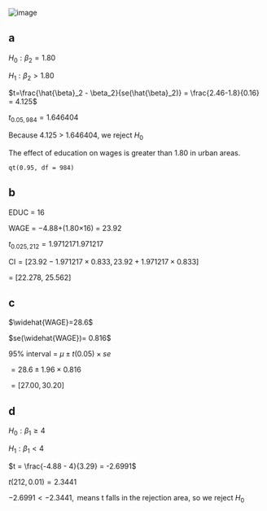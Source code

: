 ![image](https://github.com/user-attachments/assets/e3049563-713e-4255-bb56-4196bddaa0e8)

## a 

$H_0: \beta_2 =1.80$

$H_1: \beta_2 >1.80$

$t=\frac{\hat{\beta}_2 - \beta_2}{se(\hat{\beta}_2)} = \frac{2.46-1.8}{0.16} = 4.125$

$t_{0.05,984} = 1.646404$ 

Because 4.125 > 1.646404, we reject $H_0$ 

The effect of education on wages is greater than 1.80 in urban areas.

```
qt(0.95, df = 984)
```


## b 

EDUC = 16

WAGE = −4.88+(1.80×16) = 23.92

$t_{0.025,212} = 1.971217  1.971217$

$\text{CI} = [23.92 - 1.971217 \times 0.833, 23.92 + 1.971217 \times 0.833]$

= [22.278, 25.562]


## c 

$\widehat{WAGE}=28.6$

$se(\widehat{WAGE})= 0.816$

95% interval = $\mu \pm t(0.05) \times se$

$= 28.6 \pm 1.96 \times 0.816$

$= [27.00, 30.20]$


## d

$H_0: \beta_1 \geq 4$

$H_1: \beta_1 < 4$

$t = \frac{-4.88 - 4}{3.29} = -2.6991$

$t(212, 0.01) = 2.3441$

$-2.6991 < -2.3441, \text{ means t falls in the rejection area, so we reject } H_0$
